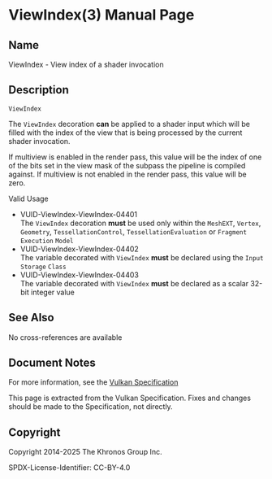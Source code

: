 # ViewIndex(3) Manual Page

## Name

ViewIndex - View index of a shader invocation



## [](#_description)Description

`ViewIndex`

The `ViewIndex` decoration **can** be applied to a shader input which will be filled with the index of the view that is being processed by the current shader invocation.

If multiview is enabled in the render pass, this value will be the index of one of the bits set in the view mask of the subpass the pipeline is compiled against. If multiview is not enabled in the render pass, this value will be zero.

Valid Usage

- [](#VUID-ViewIndex-ViewIndex-04401)VUID-ViewIndex-ViewIndex-04401  
  The `ViewIndex` decoration **must** be used only within the `MeshEXT`, `Vertex`, `Geometry`, `TessellationControl`, `TessellationEvaluation` or `Fragment` `Execution` `Model`
- [](#VUID-ViewIndex-ViewIndex-04402)VUID-ViewIndex-ViewIndex-04402  
  The variable decorated with `ViewIndex` **must** be declared using the `Input` `Storage` `Class`
- [](#VUID-ViewIndex-ViewIndex-04403)VUID-ViewIndex-ViewIndex-04403  
  The variable decorated with `ViewIndex` **must** be declared as a scalar 32-bit integer value

## [](#_see_also)See Also

No cross-references are available

## [](#_document_notes)Document Notes

For more information, see the [Vulkan Specification](https://registry.khronos.org/vulkan/specs/latest/html/vkspec.html#ViewIndex)

This page is extracted from the Vulkan Specification. Fixes and changes should be made to the Specification, not directly.

## [](#_copyright)Copyright

Copyright 2014-2025 The Khronos Group Inc.

SPDX-License-Identifier: CC-BY-4.0